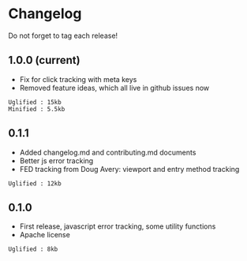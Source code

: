 # Changelog

Do not forget to tag each release!

## 1.0.0 (current)
- Fix for click tracking with meta keys
- Removed feature ideas, which all live in github issues now

```
Uglified : 15kb
Minified : 5.5kb
```

## 0.1.1
- Added changelog.md and contributing.md documents
- Better js error tracking
- FED tracking from Doug Avery: viewport and entry method tracking

```
Uglified : 12kb
```

## 0.1.0
- First release, javascript error tracking, some utility functions
- Apache license

```
Uglified : 8kb
```